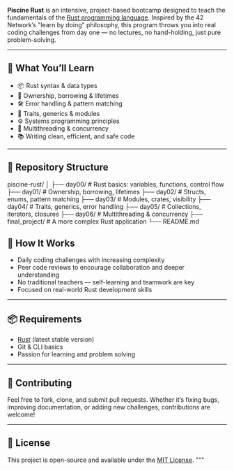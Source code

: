 

**Piscine Rust** is an intensive, project-based bootcamp designed to teach the fundamentals of the [Rust programming language](https://www.rust-lang.org/). Inspired by the 42 Network’s "learn by doing" 
philosophy, this program throws you into real coding challenges from day one — no lectures, no hand-holding, just pure problem-solving.

---

## 🚀 What You’ll Learn

- 📦 Rust syntax & data types  
- 🧠 Ownership, borrowing & lifetimes  
- 🛠️ Error handling & pattern matching  
- 🔗 Traits, generics & modules  
- ⚙️ Systems programming principles  
- 🔄 Multithreading & concurrency  
- 📚 Writing clean, efficient, and safe code  

---

## 📁 Repository Structure

piscine-rust/
│
├── day00/ # Rust basics: variables, functions, control flow
├── day01/ # Ownership, borrowing, lifetimes
├── day02/ # Structs, enums, pattern matching
├── day03/ # Modules, crates, visibility
├── day04/ # Traits, generics, error handling
├── day05/ # Collections, iterators, closures
├── day06/ # Multithreading & concurrency
├── final_project/ # A more complex Rust application
└── README.md

## 🧪 How It Works

- Daily coding challenges with increasing complexity  
- Peer code reviews to encourage collaboration and deeper understanding  
- No traditional teachers — self-learning and teamwork are key  
- Focused on real-world Rust development skills  

---

## 📦 Requirements

- [Rust](https://www.rust-lang.org/tools/install) (latest stable version)  
- Git & CLI basics  
- Passion for learning and problem solving  

---

## 🤝 Contributing

Feel free to fork, clone, and submit pull requests. Whether it’s fixing bugs, improving documentation, or adding new challenges, contributions are welcome!

---

## 📜 License

This project is open-source and available under the [MIT License](LICENSE).
"""
